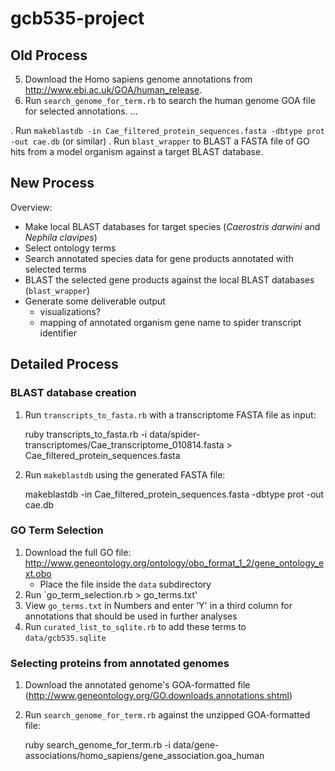 gcb535-project
==============


## Old Process

5. Download the Homo sapiens genome annotations from http://www.ebi.ac.uk/GOA/human_release.
6. Run `search_genome_for_term.rb` to search the human genome GOA file for selected annotations.
...

. Run `makeblastdb -in Cae_filtered_protein_sequences.fasta -dbtype prot -out cae.db` (or similar)
. Run `blast_wrapper` to BLAST a FASTA file of GO hits from a model organism against a target BLAST database.

## New Process

Overview:
- Make local BLAST databases for target species (*Caerostris darwini* and *Nephila clavipes*)
- Select ontology terms
- Search annotated species data for gene products annotated with selected terms
- BLAST the selected gene products against the local BLAST databases (`blast_wrapper`)
- Generate some deliverable output
  - visualizations?
  - mapping of annotated organism gene name to spider transcript identifier


## Detailed Process

### BLAST database creation

1. Run `transcripts_to_fasta.rb` with a transcriptome FASTA file as input:

    ruby transcripts_to_fasta.rb -i data/spider-transcriptomes/Cae_transcriptome_010814.fasta > Cae_filtered_protein_sequences.fasta

2. Run `makeblastdb` using the generated FASTA file:

    makeblastdb -in Cae_filtered_protein_sequences.fasta -dbtype prot -out cae.db

### GO Term Selection

1. Download the full GO file: http://www.geneontology.org/ontology/obo_format_1_2/gene_ontology_ext.obo
   - Place the file inside the `data` subdirectory
2. Run `go_term_selection.rb > go_terms.txt'
3. View `go_terms.txt` in Numbers and enter 'Y' in a third column for annotations that should be used in further analyses
4. Run `curated_list_to_sqlite.rb` to add these terms to `data/gcb535.sqlite`

### Selecting proteins from annotated genomes

1. Download the annotated genome's GOA-formatted file (http://www.geneontology.org/GO.downloads.annotations.shtml)
2. Run `search_genome_for_term.rb` against the unzipped GOA-formatted file:

    ruby search_genome_for_term.rb  -i data/gene-associations/homo_sapiens/gene_association.goa_human